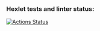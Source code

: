 ### Hexlet tests and linter status:
[![Actions Status](https://github.com/S1ON-DMI1/java-project-61/workflows/hexlet-check/badge.svg)](https://github.com/S1ON-DMI1/java-project-61/actions)